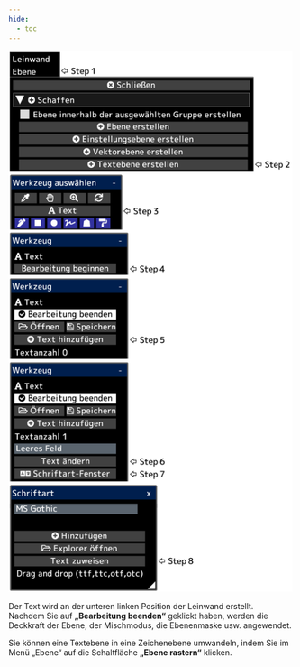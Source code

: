 ```yaml
---
hide:
  - toc
---
```


<!-- https://steamcommunity.com/sharedfiles/filedetails/?id=2954855921 -->

![text_layer](./image/text_layer.png)

Der Text wird an der unteren linken Position der Leinwand erstellt. <br />
Nachdem Sie auf __„Bearbeitung beenden“__ geklickt haben, werden die Deckkraft der Ebene, der Mischmodus, die Ebenenmaske usw. angewendet.

Sie können eine Textebene in eine Zeichenebene umwandeln, indem Sie im Menü „Ebene“ auf die Schaltfläche __„Ebene rastern“__ klicken.
